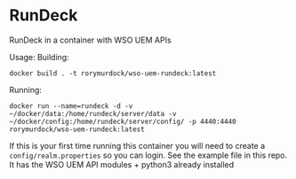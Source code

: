 # RunDeck

RunDeck in a container with WSO UEM APIs

Usage:
Building:

```Docker
docker build . -t rorymurdock/wso-uem-rundeck:latest
```

Running:

```Docker
docker run --name=rundeck -d -v ~/docker/data:/home/rundeck/server/data -v ~/docker/config:/home/rundeck/server/config/ -p 4440:4440 rorymurdock/wso-uem-rundeck:latest
```

If this is your first time running this container you will need to create a `config/realm.properties` so you can login. See the example file in this repo. It has the WSO UEM API modules + python3 already installed
